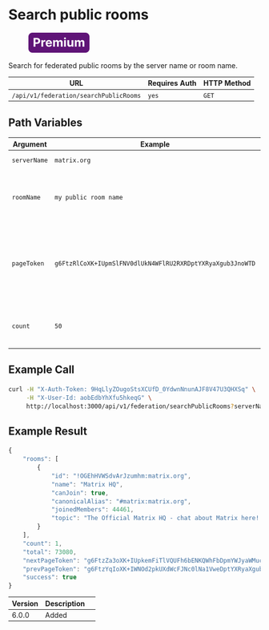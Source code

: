 # Search public rooms

<figure><img src="../../../../../../.gitbook/assets/Premium.svg" alt=""><figcaption></figcaption></figure>

Search for federated public rooms by the server name or room name.

| URL                                    | Requires Auth | HTTP Method |
| -------------------------------------- | ------------- | ----------- |
| `/api/v1/federation/searchPublicRooms` | `yes`         | `GET`       |

## Path Variables

| Argument     | Example                                                    | Required | Description                                                                         |
| ------------ | ---------------------------------------------------------- | -------- | ----------------------------------------------------------------------------------- |
| `serverName` | `matrix.org`                                               | Required | The server name.                                                                    |
| `roomName`   | `my public room name`                                      | Optional | The room name you want to search for in the server.                                 |
| `pageToken`  | `g6FtzRlCoXK+IUpmSlFNV0dlUkN4WFlRU2RXRDptYXRyaXgub3JnoWTD` | Optional | The page you want to retrieve, use it for pagination. Make sure to URL encode this. |
| `count`      | `50`                                                       | Optional | How many items do you want to get. Default `100`.                                   |

## Example Call

```bash
curl -H "X-Auth-Token: 9HqLlyZOugoStsXCUfD_0YdwnNnunAJF8V47U3QHXSq" \
     -H "X-User-Id: aobEdbYhXfu5hkeqG" \
     http://localhost:3000/api/v1/federation/searchPublicRooms?serverName=matrix.org
```

## Example Result

```javascript
{
    "rooms": [
        {
            "id": "!OGEhHVWSdvArJzumhm:matrix.org",
            "name": "Matrix HQ",
            "canJoin": true,
            "canonicalAlias": "#matrix:matrix.org",
            "joinedMembers": 44461,
            "topic": "The Official Matrix HQ - chat about Matrix here! | https://matrix.org | https://spec.matrix.org | To support Matrix.org development: https://patreon.com/matrixdotorg | Code of Conduct: https://matrix.org/legal/code-of-conduct/ | This is an English speaking room"
        }
    ],
    "count": 1,
    "total": 73080,
    "nextPageToken": "g6FtzZa3oXK+IUpkemFiTlVQUFh6bENKQWhFbDpmYWJyaWMucHVioWTD",
    "prevPageToken": "g6FtzYqIoXK+IWNOd2pkUXdWcFJNc0lNa1VweDptYXRyaXgub3JnoWTC",
    "success": true
}
```

<table><thead><tr><th>Version</th><th>Description</th><th data-hidden></th></tr></thead><tbody><tr><td>6.0.0</td><td>Added</td><td></td></tr></tbody></table>

